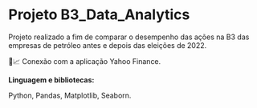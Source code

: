 # Projeto B3_Data_Analytics

Projeto realizado a fim de comparar o desempenho das ações na B3 das empresas de petróleo antes e depois das eleições de 2022.

🔁📈 Conexão com a aplicação Yahoo Finance.


<b>Linguagem e bibliotecas:</b>

Python, Pandas, Matplotlib, Seaborn.
